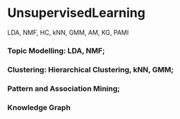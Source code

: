 # UnsupervisedLearning
LDA, NMF, HC, kNN, GMM, AM, KG, PAMI

### Topic Modelling: LDA, NMF;
### Clustering: Hierarchical Clustering, kNN, GMM;
### Pattern and Association Mining;
### Knowledge Graph
